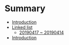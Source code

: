 # Summary

* [Introduction](README.md)
* [Linked list](linked-list/index.md)
    * [20190417 ~ 20190414](linked-list/20190417_20190424.md)
* [Introduction](README.md)

